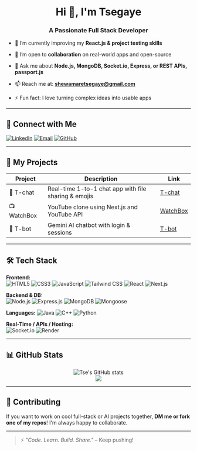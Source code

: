 <h1 align="center">Hi 👋, I'm Tsegaye</h1>
<h3 align="center">A Passionate Full Stack Developer</h3>

- 🌱 I’m currently improving my **React.js & project testing skills**

- 👯 I’m open to **collaboration** on real-world apps and open-source

- 💬 Ask me about **Node.js, MongoDB, Socket.io, Express, or REST APIs, passport.js**

- 📫 Reach me at: **shewamaretsegaye@gmail.com**

- ⚡ Fun fact: I love turning complex ideas into usable apps

---

## 🔗 Connect with Me
<p>
  <a href="https://linkedin.com/in/your-linkedin" target="_blank"><img alt="LinkedIn" src="https://img.shields.io/badge/LinkedIn-blue?logo=linkedin&style=flat&logoColor=white"/></a>
  <a href="mailto:shewamaretsegaye@gmail.com"><img alt="Email" src="https://img.shields.io/badge/Gmail-red?logo=gmail&style=flat&logoColor=white"/></a>
  <a href="https://github.com/tse-coder"><img alt="GitHub" src="https://img.shields.io/badge/GitHub-100000?logo=github&style=flat&logoColor=white"/></a>
</p>

---

## 🚀 My Projects

| Project | Description | Link |
|--------|-------------|------|
| 💬 T-chat | Real-time 1-to-1 chat app with file sharing & emojis | [T-chat](https://github.com/tse-coder/T-chat) |
| 📺 WatchBox | YouTube clone using Next.js and YouTube API | [WatchBox](https://github.com/tse-coder/WatchBox) |
| 🤖 T-bot | Gemini AI chatbot with login & sessions | [T-bot](https://github.com/tse-coder/t-bot) |

---

## 🛠️ Tech Stack

**Frontend:**  
![HTML5](https://img.shields.io/badge/html5-E34F26?style=flat&logo=html5&logoColor=white)
![CSS3](https://img.shields.io/badge/css3-1572B6?style=flat&logo=css3&logoColor=white)
![JavaScript](https://img.shields.io/badge/javascript-F7DF1E?style=flat&logo=javascript&logoColor=black)
![Tailwind CSS](https://img.shields.io/badge/Tailwind_CSS-38B2AC?style=flat&logo=tailwind-css&logoColor=white)
![React](https://img.shields.io/badge/React-20232A?style=flat&logo=react&logoColor=61DAFB)
![Next.js](https://img.shields.io/badge/Next.js-000000?style=flat&logo=next.js&logoColor=white)

**Backend & DB:**  
![Node.js](https://img.shields.io/badge/Node.js-339933?style=flat&logo=nodedotjs&logoColor=white)
![Express.js](https://img.shields.io/badge/Express.js-000000?style=flat&logo=express&logoColor=white)
![MongoDB](https://img.shields.io/badge/MongoDB-4EA94B?style=flat&logo=mongodb&logoColor=white)
![Mongoose](https://img.shields.io/badge/Mongoose-880000?style=flat)

**Languages:**
![Java](https://img.shields.io/badge/Java-ED8B00?style=flat&logo=java&logoColor=white)
![C++](https://img.shields.io/badge/C++-00599C?style=flat&logo=c%2B%2B&logoColor=white)
![Python](https://img.shields.io/badge/Python-3776AB?style=flat&logo=python&logoColor=white)

**Real-Time / APIs / Hosting:**  
![Socket.io](https://img.shields.io/badge/Socket.io-010101?style=flat&logo=socket.io&logoColor=white)
![Render](https://img.shields.io/badge/Render-46E3B7?style=flat&logo=render&logoColor=black)

---

## 📊 GitHub Stats
<p align="center">
  <img src="https://github-readme-stats.vercel.app/api?username=tse-coder&show_icons=true&theme=radical" alt="Tse's GitHub stats" />
  <br/>
  <img src="https://github-readme-stats.vercel.app/api/top-langs/?username=tse-coder&layout=compact&theme=radical" />
</p>

---

## 🤝 Contributing
If you want to work on cool full-stack or AI projects together, **DM me or fork one of my repos**! I'm always happy to collaborate.

---

> ⚡ _"Code. Learn. Build. Share."_ – Keep pushing!


